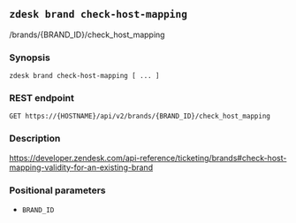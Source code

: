 ## `zdesk brand check-host-mapping`

/brands/{BRAND_ID}/check_host_mapping

### Synopsis

    zdesk brand check-host-mapping [ ... ]

### REST endpoint

    GET https://{HOSTNAME}/api/v2/brands/{BRAND_ID}/check_host_mapping

### Description

https://developer.zendesk.com/api-reference/ticketing/brands#check-host-mapping-validity-for-an-existing-brand

### Positional parameters

* `BRAND_ID`

